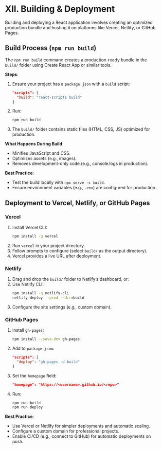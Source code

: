 # XII. Building & Deployment

Building and deploying a React application involves creating an optimized production bundle and hosting it on platforms like Vercel, Netlify, or GitHub Pages.

## Build Process (`npm run build`)

The `npm run build` command creates a production-ready bundle in the `build/` folder using Create React App or similar tools.

**Steps**:
1. Ensure your project has a `package.json` with a `build` script:
   ```json
   "scripts": {
     "build": "react-scripts build"
   }
   ```
2. Run:
   ```bash
   npm run build
   ```
3. The `build/` folder contains static files (HTML, CSS, JS) optimized for production.

**What Happens During Build**:
- Minifies JavaScript and CSS.
- Optimizes assets (e.g., images).
- Removes development-only code (e.g., console.logs in production).

**Best Practice**:
- Test the build locally with `npx serve -s build`.
- Ensure environment variables (e.g., `.env`) are configured for production.

## Deployment to Vercel, Netlify, or GitHub Pages

### Vercel
1. Install Vercel CLI:
   ```bash
   npm install -g vercel
   ```
2. Run `vercel` in your project directory.
3. Follow prompts to configure (select `build/` as the output directory).
4. Vercel provides a live URL after deployment.

### Netlify
1. Drag and drop the `build/` folder to Netlify’s dashboard, or:
2. Use Netlify CLI:
   ```bash
   npm install -g netlify-cli
   netlify deploy --prod --dir=build
   ```
3. Configure the site settings (e.g., custom domain).

### GitHub Pages
1. Install `gh-pages`:
   ```bash
   npm install --save-dev gh-pages
   ```
2. Add to `package.json`:
   ```json
   "scripts": {
     "deploy": "gh-pages -d build"
   }
   ```
3. Set the `homepage` field:
   ```json
   "homepage": "https://<username>.github.io/<repo>"
   ```
4. Run:
   ```bash
   npm run build
   npm run deploy
   ```

**Best Practice**:
- Use Vercel or Netlify for simpler deployments and automatic scaling.
- Configure a custom domain for professional projects.
- Enable CI/CD (e.g., connect to GitHub) for automatic deployments on push.